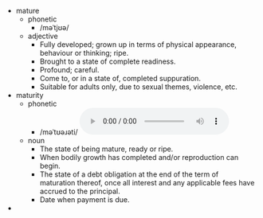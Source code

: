 - mature
	- phonetic
		- /məˈtjʊə/
	- adjective
		- Fully developed; grown up in terms of physical appearance, behaviour or thinking; ripe.
		- Brought to a state of complete readiness.
		- Profound; careful.
		- Come to, or in a state of, completed suppuration.
		- Suitable for adults only, due to sexual themes, violence, etc.
- maturity
	- phonetic
		- /məˈtʊəɹəti/
		  <audio controls><source src="https://api.dictionaryapi.dev/media/pronunciations/en/maturity-us.mp3"></audio>
	- noun
		- The state of being mature, ready or ripe.
		- When bodily growth has completed and/or reproduction can begin.
		- The state of a debt obligation at the end of the term of maturation thereof, once all interest and any applicable fees have accrued to the principal.
		- Date when payment is due.
-